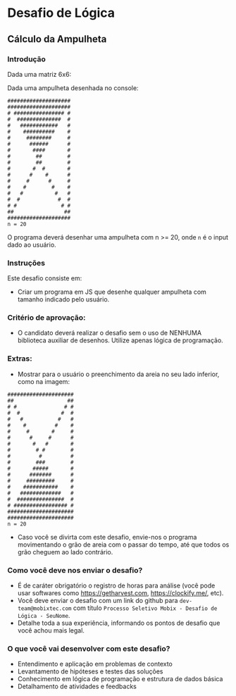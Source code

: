 # Desafio de Lógica

## Cálculo da Ampulheta

### Introdução 

Dada uma matriz 6x6:

Dada uma ampulheta desenhada no console:

```
####################
####################
# ################ #
#  ##############  #
#   ############   #
#    ##########    #
#     ########     #
#      ######      #
#       ####       #
#        ##        #
#        ##        #
#       #  #       #
#      #    #      #
#     #      #     #
#    #        #    #
#   #          #   #
#  #            #  #
# #              # #
##                ##
####################
n = 20
```
O programa deverá desenhar uma ampulheta com n >= 20, onde `n` é o input dado ao usuário.

### Instruções 

Este desafio consiste em:

- Criar um programa em JS que desenhe qualquer ampulheta com tamanho indicado pelo usuário.


### Critério de aprovação:
- O candidato deverá realizar o desafio sem o uso de NENHUMA biblioteca auxiliar de desenhos. Utilize apenas lógica de programação.

### Extras:
- Mostrar para o usuário o preenchimento da areia no seu lado inferior, como na imagem: 

```
#####################
##                 ##
# #               # #
#  #             #  #
#   #           #   #
#    #         #    #
#     #       #     #
#      #     #      #
#       #   #       #
#        # #        #
#         #         #
#        ###        #
#       #####       #
#      #######      #
#     #########     #
#    ###########    #
#   #############   #
#  ###############  #
# ################# #
#####################
#####################
n = 20
```

- Caso você se divirta com este desafio, envie-nos o programa movimentando o grão de areia com o passar do tempo, até que todos os grão cheguem ao lado contrário.

### Como você deve nos enviar o desafio?
- É de caráter obrigatório o registro de horas para análise (você pode usar softwares como https://getharvest.com, https://clockify.me/, etc).
- Você deve enviar o desafio com um link do github para `dev-team@mobixtec.com` com título `Processo Seletivo Mobix - Desafio de Lógica - SeuNome`.
- Detalhe toda a sua experiência, informando os pontos de desafio que você achou mais legal.

### O que você vai desenvolver com este desafio?
- Entendimento e aplicação em problemas de contexto
- Levantamento de hipóteses e testes das soluções
- Conhecimento em lógica de programação e estrutura de dados básica
- Detalhamento de atividades e feedbacks
